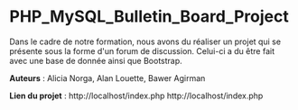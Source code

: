 # PHP_MySQL_Bulletin_Board_Project

Dans le cadre de notre formation, nous avons du réaliser un projet qui se présente sous la forme d'un forum de discussion. Celui-ci a du être fait avec une base de donnée ainsi que Bootstrap.

__Auteurs__ : Alicia Norga, Alan Louette, Bawer Agirman

__Lien du projet__ : http://localhost/index.php
http://localhost/index.php
